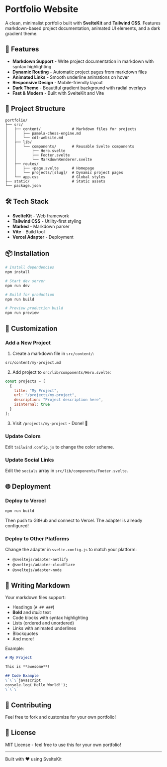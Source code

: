 # Portfolio Website

A clean, minimalist portfolio built with **SvelteKit** and **Tailwind CSS**. Features markdown-based project documentation, animated UI elements, and a dark gradient theme.

## 🚀 Features

- **Markdown Support** - Write project documentation in markdown with syntax highlighting
- **Dynamic Routing** - Automatic project pages from markdown files
- **Animated Links** - Smooth underline animations on hover
- **Responsive Design** - Mobile-friendly layout
- **Dark Theme** - Beautiful gradient background with radial overlays
- **Fast & Modern** - Built with SvelteKit and Vite

## 📁 Project Structure

```
portfolio/
├── src/
│   ├── content/              # Markdown files for projects
│   │   ├── pamela-chess-engine.md
│   │   └── cdl-website.md
│   ├── lib/
│   │   └── components/       # Reusable Svelte components
│   │       ├── Hero.svelte
│   │       ├── Footer.svelte
│   │       └── MarkdownRenderer.svelte
│   ├── routes/
│   │   ├── +page.svelte      # Homepage
│   │   └── projects/[slug]/  # Dynamic project pages
│   └── app.css               # Global styles
├── static/                   # Static assets
└── package.json
```

## 🛠️ Tech Stack

- **SvelteKit** - Web framework
- **Tailwind CSS** - Utility-first styling
- **Marked** - Markdown parser
- **Vite** - Build tool
- **Vercel Adapter** - Deployment

## 📦 Installation

```bash
# Install dependencies
npm install

# Start dev server
npm run dev

# Build for production
npm run build

# Preview production build
npm run preview
```

## 🎨 Customization

### Add a New Project

1. Create a markdown file in `src/content/`:
```bash
src/content/my-project.md
```

2. Add project to `src/lib/components/Hero.svelte`:
```javascript
const projects = [
  {
    title: "My Project",
    url: "/projects/my-project",
    description: "Project description here",
    isInternal: true
  }
];
```

3. Visit `/projects/my-project` - Done! 🎉

### Update Colors

Edit `tailwind.config.js` to change the color scheme.

### Update Social Links

Edit the `socials` array in `src/lib/components/Footer.svelte`.

## 🌐 Deployment

### Deploy to Vercel

```bash
npm run build
```

Then push to GitHub and connect to Vercel. The adapter is already configured!

### Deploy to Other Platforms

Change the adapter in `svelte.config.js` to match your platform:
- `@sveltejs/adapter-netlify`
- `@sveltejs/adapter-cloudflare`
- `@sveltejs/adapter-node`

## 📝 Writing Markdown

Your markdown files support:

- Headings (`# ## ###`)
- **Bold** and *italic* text
- Code blocks with syntax highlighting
- Lists (ordered and unordered)
- Links with animated underlines
- Blockquotes
- And more!

Example:

```markdown
# My Project

This is **awesome**!

## Code Example
\`\`\`javascript
console.log('Hello World!');
\`\`\`
```

## 🤝 Contributing

Feel free to fork and customize for your own portfolio!

## 📄 License

MIT License - feel free to use this for your own portfolio!

---

Built with ❤️ using SvelteKit

